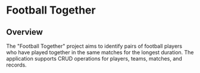 # Football Together

## Overview

The "Football Together" project aims to identify pairs of football players who have played together in the same matches for the longest duration. The application supports CRUD operations for players, teams, matches, and records. 
